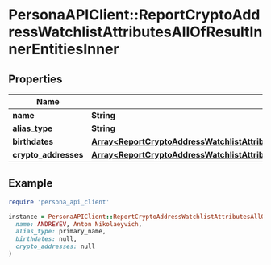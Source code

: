 # PersonaAPIClient::ReportCryptoAddressWatchlistAttributesAllOfResultInnerEntitiesInner

## Properties

| Name | Type | Description | Notes |
| ---- | ---- | ----------- | ----- |
| **name** | **String** |  | [optional] |
| **alias_type** | **String** |  | [optional] |
| **birthdates** | [**Array&lt;ReportCryptoAddressWatchlistAttributesAllOfResultInnerEntitiesInnerBirthdatesInner&gt;**](ReportCryptoAddressWatchlistAttributesAllOfResultInnerEntitiesInnerBirthdatesInner.md) |  | [optional] |
| **crypto_addresses** | [**Array&lt;ReportCryptoAddressWatchlistAttributesAllOfResultInnerEntitiesInnerCryptoAddressesInner&gt;**](ReportCryptoAddressWatchlistAttributesAllOfResultInnerEntitiesInnerCryptoAddressesInner.md) |  | [optional] |

## Example

```ruby
require 'persona_api_client'

instance = PersonaAPIClient::ReportCryptoAddressWatchlistAttributesAllOfResultInnerEntitiesInner.new(
  name: ANDREYEV, Anton Nikolaeyvich,
  alias_type: primary_name,
  birthdates: null,
  crypto_addresses: null
)
```

